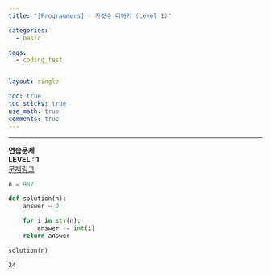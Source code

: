 ```yaml
---
title: "[Programmers] - 자릿수 더하기 (Level 1)"

categories:
  - basic

tags:
  - coding_test


layout: single

toc: true
toc_sticky: true
use_math: true
comments: true
---
```


---
**연습문제**  
**LEVEL : 1**   
[문제링크](https://programmers.co.kr/learn/courses/30/lessons/12931)  


```python
n = 987
```


```python
def solution(n):
    answer = 0

    for i in str(n):
        answer += int(i)
    return answer
```


```python
solution(n)
```




    24
